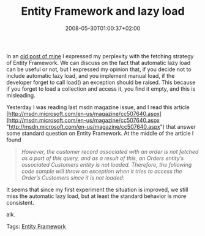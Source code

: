 ﻿---
title: "Entity Framework and lazy load"
description: ""
date: 2008-05-30T01:00:37+02:00
draft: false
tags: [NET framework]
categories: [NET framework]
---
In an [old post of mine](http://www.codewrecks.com/blog/index.php/2008/04/06/adonet-entity-framework-and-lazy-load/) I expressed my perplexity with the fetching strategy of Entity Framework. We can discuss on the fact that automatic lazy load can be useful or not, but I expressed my opinion that, if you decide not to include automatic lazy load, and you implement manual load, if the developer forget to call load() an exception should be raised. This because if you forget to load a collection and access it, you find it empty, and this is misleading.

Yesterday I was reading last msdn magazine issue, and I read this article [http://msdn.microsoft.com/en-us/magazine/cc507640.aspx](http://msdn.microsoft.com/en-us/magazine/cc507640.aspx "http://msdn.microsoft.com/en-us/magazine/cc507640.aspx") that answer some standard question on Entity Framework. At the middle of the article I found

> *However, the customer record associated with an order is not fetched as a part of this query, and as a result of this, an Orders entity’s associated Customers entity is not loaded. Therefore, the following code sample will throw an exception when it tries to access the Order’s Customers since it is not loaded:*

It seems that since my first experiment the situation is improved, we still miss the automatic lazy load, but at least the standard behavior is more consistent.

alk.

Tags: [Entity Framework](http://technorati.com/tag/Entity%20Framework)

<!--dotnetkickit-->

